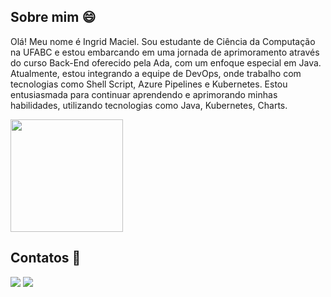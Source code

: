 ## Sobre mim 😄
Olá! Meu nome é Ingrid Maciel. Sou estudante de Ciência da Computação na UFABC e estou embarcando em uma jornada de aprimoramento através do curso Back-End oferecido pela Ada, com um enfoque especial em Java. Atualmente, estou integrando a equipe de DevOps, onde trabalho com tecnologias como Shell Script, Azure Pipelines e Kubernetes.
Estou entusiasmada para continuar aprendendo e aprimorando minhas habilidades, utilizando tecnologias como Java, Kubernetes, Charts.
<div>
  <img height="180cm" src="https://github-redme-stats.vercel.app/api/top-langs/?username=ingridmmaciel&layout=compact&langs_count=16&theme=dracula">
</div>

## Contatos 📧

<div> 
<a href = "mailto:ingridmmontei@gmail.com"> <img src="https://img.shields.io/badge/-Gmail-c42528?style=for-the-badge&logo=gmail&logoColor=white" target="_blank"></a>
<a href="https://www.linkedin.com/in/ingrid-m-maciel/" target="_blank"><img src="https://img.shields.io/badge/-LinkedIn-%230077B5?style=for-the-badge&logo=linkedin&logoColor=white"  target="_blank"></a> 
</div>&nbsp;&nbsp;
